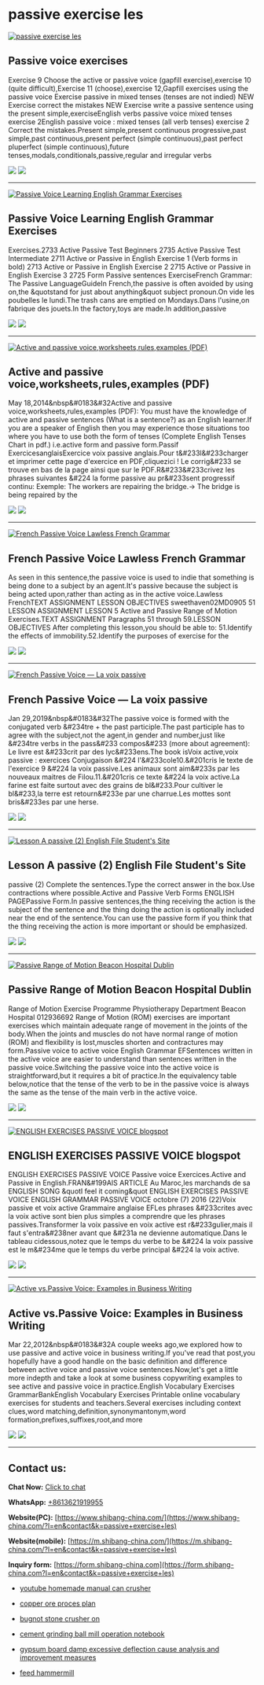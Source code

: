 # passive exercise les

<a href="https://swt.shibang-china.com/?l=en&img&k=passive+exercise+les" target="_blank">![passive exercise les](http://static.shibang-china.com/all-800x300/1433.jpg)</a>

## Passive voice exercises
Exercise 9 Choose the active or passive voice (gapfill exercise),exercise 10 (quite difficult),Exercise 11 (choose),exercise 12,Gapfill exercises using the passive voice Exercise passive in mixed tenses (tenses are not indied) NEW Exercise correct the mistakes NEW Exercise write a passive sentence using the present simple,exerciseEnglish verbs passive voice mixed tenses exercise 2English passive voice : mixed tenses (all verb tenses) exercise 2 Correct the mistakes.Present simple,present continuous progressive,past simple,past continuous,present perfect (simple continuous),past perfect pluperfect (simple continuous),future tenses,modals,conditionals,passive,regular and irregular verbs


<a href="https://whatsapp.shibangsoft.com/WhatsApp.php" target="_blank" title="WhatsApp">![](http://static.shibang-china.com/icon/whatsapp.png)</a> <a href="https://swt.shibang-china.com/?l=en&icon&k=passive+exercise+les" target="_blank">![](http://static.shibang-china.com/icon/chat-en.png)</a>

---

<a href="https://swt.shibang-china.com/?l=en&img&k=passive+exercise+les" target="_blank">![Passive Voice Learning English Grammar Exercises](http://static.shibang-china.com/all-800x300/334.jpg)</a>

## Passive Voice Learning English Grammar Exercises
Exercises.2733 Active Passive Test Beginners 2735 Active Passive Test Intermediate 2711 Active or Passive in English Exercise 1 (Verb forms in bold) 2713 Active or Passive in English Exercise 2 2715 Active or Passive in English Exercise 3 2725 Form Passive sentences ExerciseFrench Grammar: The Passive LanguageGuideIn French,the passive is often avoided by using on,the &quotstand for just about anything&quot subject pronoun.On vide les poubelles le lundi.The trash cans are emptied on Mondays.Dans l'usine,on fabrique des jouets.In the factory,toys are made.In addition,passive


<a href="https://whatsapp.shibangsoft.com/WhatsApp.php" target="_blank" title="WhatsApp">![](http://static.shibang-china.com/icon/whatsapp.png)</a> <a href="https://swt.shibang-china.com/?l=en&icon&k=passive+exercise+les" target="_blank">![](http://static.shibang-china.com/icon/chat-en.png)</a>

---

<a href="https://swt.shibang-china.com/?l=en&img&k=passive+exercise+les" target="_blank">![Active and passive voice,worksheets,rules,examples (PDF)](http://static.shibang-china.com/all-800x300/110.jpg)</a>

## Active and passive voice,worksheets,rules,examples (PDF)
May 18,2014&nbsp&#0183&#32Active and passive voice,worksheets,rules,examples (PDF): You must have the knowledge of active and passive sentences (What is a sentence?) as an English learner.If you are a speaker of English then you may experience those situations too where you have to use both the form of tenses (Complete English Tenses Chart in pdf.) i.e.active form and passive form.Passif ExercicesanglaisExercice voix passive anglais.Pour t&#233l&#233charger et imprimer cette page d'exercice en PDF,cliquezici ! Le corrig&#233 se trouve en bas de la page ainsi que sur le PDF.R&#233&#233crivez les phrases suivantes &#224 la forme passive au pr&#233sent progressif continu: Exemple: The workers are repairing the bridge.→ The bridge is being repaired by the


<a href="https://whatsapp.shibangsoft.com/WhatsApp.php" target="_blank" title="WhatsApp">![](http://static.shibang-china.com/icon/whatsapp.png)</a> <a href="https://swt.shibang-china.com/?l=en&icon&k=passive+exercise+les" target="_blank">![](http://static.shibang-china.com/icon/chat-en.png)</a>

---

<a href="https://swt.shibang-china.com/?l=en&img&k=passive+exercise+les" target="_blank">![French Passive Voice Lawless French Grammar](http://static.shibang-china.com/all-800x300/730.jpg)</a>

## French Passive Voice Lawless French Grammar
As seen in this sentence,the passive voice is used to indie that something is being done to a subject by an agent.It's passive because the subject is being acted upon,rather than acting as in the active voice.Lawless FrenchTEXT ASSIGNMENT LESSON OBJECTIVES sweethaven02MD0905 51 LESSON ASSIGNMENT LESSON 5 Active and Passive Range of Motion Exercises.TEXT ASSIGNMENT Paragraphs 51 through 59.LESSON OBJECTIVES After completing this lesson,you should be able to: 51.Identify the effects of immobility.52.Identify the purposes of exercise for the


<a href="https://whatsapp.shibangsoft.com/WhatsApp.php" target="_blank" title="WhatsApp">![](http://static.shibang-china.com/icon/whatsapp.png)</a> <a href="https://swt.shibang-china.com/?l=en&icon&k=passive+exercise+les" target="_blank">![](http://static.shibang-china.com/icon/chat-en.png)</a>

---

<a href="https://swt.shibang-china.com/?l=en&img&k=passive+exercise+les" target="_blank">![French Passive Voice — La voix passive](http://static.shibang-china.com/all-800x300/1515.jpg)</a>

## French Passive Voice — La voix passive
Jan 29,2019&nbsp&#0183&#32The passive voice is formed with the conjugated verb &#234tre + the past participle.The past participle has to agree with the subject,not the agent,in gender and number,just like &#234tre verbs in the pass&#233 compos&#233 (more about agreement): Le livre est &#233crit par des lyc&#233ens.The book isVoix active,voix passive : exercices Conjugaison &#224 l'&#233cole10.&#201cris le texte de l'exercice 9 &#224 la voix passive.Les animaux sont aim&#233s par les nouveaux maitres de Filou.11.&#201cris ce texte &#224 la voix active.La farine est faite surtout avec des grains de bl&#233.Pour cultiver le bl&#233,la terre est retourn&#233e par une charrue.Les mottes sont bris&#233es par une herse.


<a href="https://whatsapp.shibangsoft.com/WhatsApp.php" target="_blank" title="WhatsApp">![](http://static.shibang-china.com/icon/whatsapp.png)</a> <a href="https://swt.shibang-china.com/?l=en&icon&k=passive+exercise+les" target="_blank">![](http://static.shibang-china.com/icon/chat-en.png)</a>

---

<a href="https://swt.shibang-china.com/?l=en&img&k=passive+exercise+les" target="_blank">![Lesson A passive (2) English File Student's Site](http://static.shibang-china.com/all-800x300/580.jpg)</a>

## Lesson A passive (2) English File Student's Site
passive (2) Complete the sentences.Type the correct answer in the box.Use contractions where possible.Active and Passive Verb Forms ENGLISH PAGEPassive Form.In passive sentences,the thing receiving the action is the subject of the sentence and the thing doing the action is optionally included near the end of the sentence.You can use the passive form if you think that the thing receiving the action is more important or should be emphasized.


<a href="https://whatsapp.shibangsoft.com/WhatsApp.php" target="_blank" title="WhatsApp">![](http://static.shibang-china.com/icon/whatsapp.png)</a> <a href="https://swt.shibang-china.com/?l=en&icon&k=passive+exercise+les" target="_blank">![](http://static.shibang-china.com/icon/chat-en.png)</a>

---

<a href="https://swt.shibang-china.com/?l=en&img&k=passive+exercise+les" target="_blank">![Passive Range of Motion Beacon Hospital Dublin](http://static.shibang-china.com/all-800x300/1503.jpg)</a>

## Passive Range of Motion Beacon Hospital Dublin
Range of Motion Exercise Programme Physiotherapy Department Beacon Hospital 012936692 Range of Motion (ROM) exercises are important exercises which maintain adequate range of movement in the joints of the body.When the joints and muscles do not have normal range of motion (ROM) and flexibility is lost,muscles shorten and contractures may form.Passive voice to active voice English Grammar EFSentences written in the active voice are easier to understand than sentences written in the passive voice.Switching the passive voice into the active voice is straightforward,but it requires a bit of practice.In the equivalency table below,notice that the tense of the verb to be in the passive voice is always the same as the tense of the main verb in the active voice.


<a href="https://whatsapp.shibangsoft.com/WhatsApp.php" target="_blank" title="WhatsApp">![](http://static.shibang-china.com/icon/whatsapp.png)</a> <a href="https://swt.shibang-china.com/?l=en&icon&k=passive+exercise+les" target="_blank">![](http://static.shibang-china.com/icon/chat-en.png)</a>

---

<a href="https://swt.shibang-china.com/?l=en&img&k=passive+exercise+les" target="_blank">![ENGLISH EXERCISES PASSIVE VOICE blogspot](http://static.shibang-china.com/all-800x300/675.jpg)</a>

## ENGLISH EXERCISES PASSIVE VOICE blogspot
ENGLISH EXERCISES PASSIVE VOICE Passive voice Exercices.Active and Passive in English.FRAN&#199AIS ARTICLE Au Maroc,les marchands de sa ENGLISH SONG &quotI feel it coming&quot ENGLISH EXERCISES PASSIVE VOICE ENGLISH GRAMMAR PASSIVE VOICE octobre (7) 2016 (22)Voix passive et voix active Grammaire anglaise EFLes phrases &#233crites avec la voix active sont bien plus simples a comprendre que les phrases passives.Transformer la voix passive en voix active est r&#233gulier,mais il faut s'entra&#238ner avant que &#231a ne devienne automatique.Dans le tableau cidessous,notez que le temps du verbe to be &#224 la voix passive est le m&#234me que le temps du verbe principal &#224 la voix active.


<a href="https://whatsapp.shibangsoft.com/WhatsApp.php" target="_blank" title="WhatsApp">![](http://static.shibang-china.com/icon/whatsapp.png)</a> <a href="https://swt.shibang-china.com/?l=en&icon&k=passive+exercise+les" target="_blank">![](http://static.shibang-china.com/icon/chat-en.png)</a>

---

<a href="https://swt.shibang-china.com/?l=en&img&k=passive+exercise+les" target="_blank">![Active vs.Passive Voice: Examples in Business Writing](http://static.shibang-china.com/all-800x300/942.jpg)</a>

## Active vs.Passive Voice: Examples in Business Writing
Mar 22,2012&nbsp&#0183&#32A couple weeks ago,we explored how to use passive and active voice in business writing.If you've read that post,you hopefully have a good handle on the basic definition and difference between active voice and passive voice sentences.Now,let's get a little more indepth and take a look at some business copywriting examples to see active and passive voice in practice.English Vocabulary Exercises GrammarBankEnglish Vocabulary Exercises Printable online vocabulary exercises for students and teachers.Several exercises including context clues,word matching,definition,synonymantonym,word formation,prefixes,suffixes,root,and more


<a href="https://whatsapp.shibangsoft.com/WhatsApp.php" target="_blank" title="WhatsApp">![](http://static.shibang-china.com/icon/whatsapp.png)</a> <a href="https://swt.shibang-china.com/?l=en&icon&k=passive+exercise+les" target="_blank">![](http://static.shibang-china.com/icon/chat-en.png)</a>

---
## Contact us:

**Chat Now:** [Click to chat](https://swt.shibang-china.com?l=en&contact&k=passive+exercise+les)

**WhatsApp:**  [+8613621919955](https://whatsapp.shibangsoft.com/WhatsApp.php)

**Website(PC):** [https://www.shibang-china.com/](https://www.shibang-china.com/?l=en&contact&k=passive+exercise+les)

**Website(mobile):** [https://m.shibang-china.com/](https://m.shibang-china.com/?l=en&contact&k=passive+exercise+les)

**Inquiry form:** [https://form.shibang-china.com](https://form.shibang-china.com?l=en&contact&k=passive+exercise+les)

* [youtube homemade manual can crusher](../117/youtube%20homemade%20manual%20can%20crusher.md)

* [copper ore proces plan](../115/copper%20ore%20proces%20plan.md)

* [bugnot stone crusher on](../119/bugnot%20stone%20crusher%20on.md)

* [cement grinding ball mill operation notebook](../123/cement%20grinding%20ball%20mill%20operation%20notebook.md)

* [gypsum board damp excessive deflection cause analysis and improvement measures](../116/gypsum%20board%20damp%20excessive%20deflection%20cause%20analysis%20and%20improvement%20measures.md)

* [feed hammermill](../117/feed%20hammermill.md)
